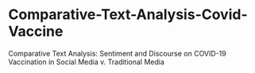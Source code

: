# Comparative-Text-Analysis-Covid-Vaccine
Comparative Text Analysis: Sentiment and Discourse on COVID-19 Vaccination in Social Media v. Traditional Media
